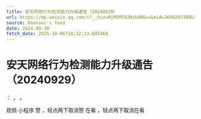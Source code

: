 ```yaml
---
title: 安天网络行为检测能力升级通告（20240929）
url: https://mp.weixin.qq.com/s?__biz=MjM5MTA3Nzk4MQ==&mid=2650207388&idx=2&sn=23052c867e9c68074e17c9479c252565
source: Doonsec's feed
date: 2024-09-30
fetch_date: 2025-10-06T18:22:33.605468
---
```


# 安天网络行为检测能力升级通告（20240929）

：
，
。

视频
小程序
赞
，轻点两下取消赞
在看
，轻点两下取消在看